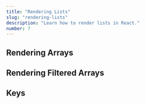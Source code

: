 ```yaml
---
title: "Rendering Lists"
slug: "rendering-lists"
description: "Learn how to render lists in React."
number: 7
---
```


## Rendering Arrays

## Rendering Filtered Arrays

## Keys
